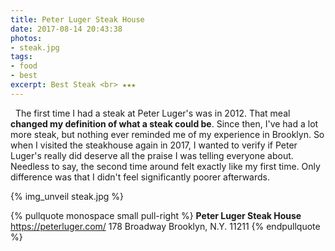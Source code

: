 ```yaml
---
title: Peter Luger Steak House
date: 2017-08-14 20:43:38
photos:
- steak.jpg
tags:
- food
- best
excerpt: Best Steak <br> ★★★
---
```

&nbsp;
The first time I had a steak at Peter Luger's was in 2012. That meal **changed my definition of what a steak could be**. Since then, I've had a lot more steak, but nothing ever reminded me of my experience in Brooklyn. So when I visited the steakhouse again in 2017, I wanted to verify if Peter Luger's really did deserve all the praise I was telling everyone about. Needless to say, the second time around felt exactly like my first time. Only difference was that I didn't feel significantly poorer afterwards.

{% img_unveil steak.jpg %}

{% pullquote monospace small pull-right %}
**Peter Luger Steak House**
https://peterluger.com/
178 Broadway
Brooklyn, N.Y. 11211
{% endpullquote %}
